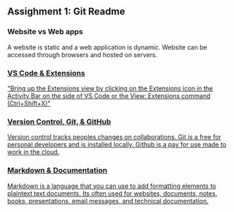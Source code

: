 ## Assighment 1: Git Readme

### Website vs Web apps
<!--- Brief description of understanding. Use any combination of markdown techniques. Should be more than 2 sentences.--->
A website is static and a web application is dynamic. Website can be accessed through browsers and hosted on servers.  
<a href="https://wesrom.com/insights/engineering-insights/website-vs-web-application-what-should-you-choose-wesrom/#:~:text=A%20website%20is%20a%20series,a%20web%20application%20is%20dynamic."> 

### VS Code & Extensions 
<!--- Brief description of understanding. Use any combination of markdown techniques. Should be more than 2 sentences.--->
"Bring up the Extensions view by clicking on the Extensions icon in the Activity Bar on the side of VS Code or the View: Extensions command (Ctrl+Shift+X)"
<a href="https://code.visualstudio.com/docs/editor/extension-marketplace#:~:text=You%20can%20browse%20and%20install,on%20the%20VS%20Code%20Marketplace.">
### Version Control, Git, & GitHub
<!--- Brief description of understanding. Use any combination of markdown techniques. Should be more than 2 sentences.--->
Version control tracks peoples changes on collaborations. Git is a free for personal developers and is installed locally. Github is a pay for use made to work  in the cloud. 
<a href="https://docs.github.com/en/get-started/using-git/about-git">
### Markdown & Documentation
<!--- Brief description of understanding. Use any combination of markdown techniques. Should be more than 2 sentences.--->

Markdown is a language that you can use to add formatting elements to plaintext text documents. Its often used for websites, documents, notes, books, presentations, email messages, and technical documentation.

<a href="https://www.markdownguide.org/getting-started/#:~:text=Markdown%20is%20a%20lightweight%20markup,than%20using%20a%20WYSIWYG%20editor."> 